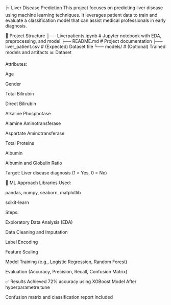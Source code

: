 🩺 Liver Disease Prediction
This project focuses on predicting liver disease using machine learning techniques. It leverages patient data to train and evaluate a classification model that can assist medical professionals in early diagnosis.

📁 Project Structure
├── Liverpatients.ipynb     # Jupyter notebook with EDA, preprocessing, and model
├── README.md               # Project documentation
├── liver_patient.csv       # (Expected) Dataset file
└── models/                 # (Optional) Trained models and artifacts
📊 Dataset

Attributes:

Age

Gender

Total Bilirubin

Direct Bilirubin

Alkaline Phosphotase

Alamine Aminotransferase

Aspartate Aminotransferase

Total Proteins

Albumin

Albumin and Globulin Ratio

Target: Liver disease diagnosis (1 = Yes, 0 = No)

🧠 ML Approach
Libraries Used:

pandas, numpy, seaborn, matplotlib

scikit-learn

Steps:

Exploratory Data Analysis (EDA)

Data Cleaning and Imputation

Label Encoding

Feature Scaling

Model Training (e.g., Logistic Regression, Random Forest)

Evaluation (Accuracy, Precision, Recall, Confusion Matrix)

✅ Results
Achieved 72% accuracy using XGBoost Model After hyperparametre tune

Confusion matrix and classification report included

